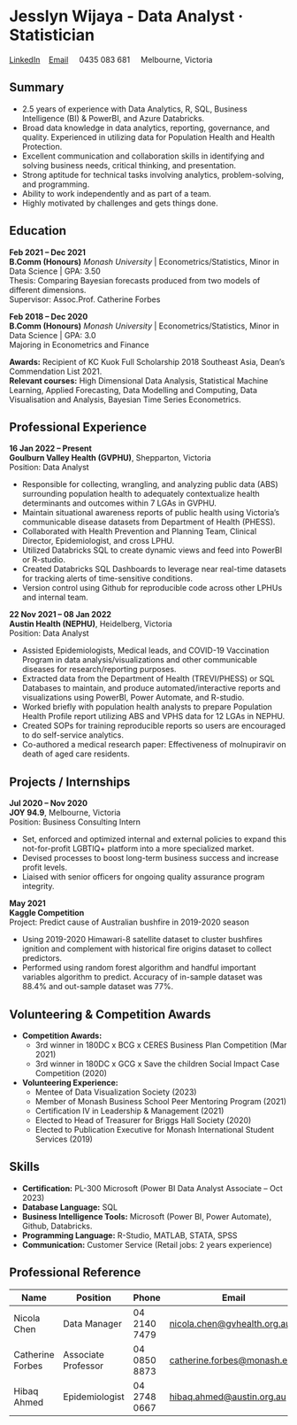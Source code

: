 # Jesslyn Wijaya - Data Analyst · Statistician

[LinkedIn](http://www.linkedin.com/in/jesslyn-wijaya08) &nbsp;&nbsp;&nbsp;[Email](mailto:jesslynnwijaya@gmail.com) &nbsp;&nbsp;&nbsp; 0435 083 681 &nbsp;&nbsp;&nbsp;  Melbourne, Victoria 
## Summary

- 2.5 years of experience with Data Analytics, R, SQL, Business Intelligence (BI) & PowerBI, and Azure Databricks.
- Broad data knowledge in data analytics, reporting, governance, and quality. Experienced in utilizing data for Population Health and Health Protection.
- Excellent communication and collaboration skills in identifying and solving business needs, critical thinking, and presentation.
- Strong aptitude for technical tasks involving analytics, problem-solving, and programming.
- Ability to work independently and as part of a team.
- Highly motivated by challenges and gets things done.

## Education

**Feb 2021 – Dec 2021**<br/>
**B.Comm (Honours)** *Monash University* | Econometrics/Statistics, Minor in Data Science | GPA: 3.50<br/>
Thesis: Comparing Bayesian forecasts produced from two models of different dimensions.<br/>
Supervisor: Assoc.Prof. Catherine Forbes

**Feb 2018 – Dec 2020**<br/>
**B.Comm (Honours)** *Monash University* | Econometrics/Statistics, Minor in Data Science | GPA: 3.0<br/>
Majoring in Econometrics and Finance<br/>

**Awards:** Recipient of KC Kuok Full Scholarship 2018 Southeast Asia, Dean’s Commendation List 2021.<br/>
**Relevant courses:** High Dimensional Data Analysis, Statistical Machine Learning, Applied Forecasting, Data Modelling and Computing, Data Visualisation and Analysis, Bayesian Time Series Econometrics.

## Professional Experience

**16 Jan 2022 – Present**<br/>
**Goulburn Valley Health (GVPHU)**, Shepparton, Victoria <br/>
Position: Data Analyst
- Responsible for collecting, wrangling, and analyzing public data (ABS) surrounding population health to adequately contextualize health determinants and outcomes within 7 LGAs in GVPHU.
- Maintain situational awareness reports of public health using Victoria’s communicable disease datasets from Department of Health (PHESS).
- Collaborated with Health Prevention and Planning Team, Clinical Director, Epidemiologist, and cross LPHU.
- Utilized Databricks SQL to create dynamic views and feed into PowerBI or R-studio.
- Created Databricks SQL Dashboards to leverage near real-time datasets for tracking alerts of time-sensitive conditions.
- Version control using Github for reproducible code across other LPHUs and internal team.

**22 Nov 2021 – 08 Jan 2022**<br/>
**Austin Health (NEPHU)**, Heidelberg, Victoria <br/>
Position: Data Analyst
- Assisted Epidemiologists, Medical leads, and COVID-19 Vaccination Program in data analysis/visualizations and other communicable diseases for research/reporting purposes.
- Extracted data from the Department of Health (TREVI/PHESS) or SQL Databases to maintain, and produce automated/interactive reports and visualizations using PowerBI, Power Automate, and R-studio.
- Worked briefly with population health analysts to prepare Population Health Profile report utilizing ABS and VPHS data for 12 LGAs in NEPHU.
- Created SOPs for training reproducible reports so users are encouraged to do self-service analytics.
- Co-authored a medical research paper: Effectiveness of molnupiravir on death of aged care residents.

## Projects / Internships

**Jul 2020 – Nov 2020**<br/>
**JOY 94.9**, Melbourne, Victoria <br/>
Position: Business Consulting Intern 
- Set, enforced and optimized internal and external policies to expand this not-for-profit LGBTIQ+ platform into a more specialized market.
- Devised processes to boost long-term business success and increase profit levels.
- Liaised with senior officers for ongoing quality assurance program integrity.

**May 2021**<br/>
**Kaggle Competition** <br/>
Project: Predict cause of Australian bushfire in 2019-2020 season
- Using 2019-2020 Himawari-8 satellite dataset to cluster bushfires ignition and complement with historical fire origins dataset to collect predictors.
- Performed using random forest algorithm and handful important variables algorithm to predict. Accuracy of in-sample dataset was 88.4% and out-sample dataset was 77%.

## Volunteering & Competition Awards

- **Competition Awards:**
  - 3rd winner in 180DC x BCG x CERES Business Plan Competition (Mar 2021)
  - 3rd winner in 180DC x GCG x Save the children Social Impact Case Competition (2020)
- **Volunteering Experience:**
  - Mentee of Data Visualization Society (2023)
  - Member of Monash Business School Peer Mentoring Program (2021)
  - Certification IV in Leadership & Management (2021)
  - Elected to Head of Treasurer for Briggs Hall Society (2020)
  - Elected to Publication Executive for Monash International Student Services (2019)

## Skills

- **Certification:** PL-300 Microsoft (Power BI Data Analyst Associate – Oct 2023)
- **Database Language:** SQL
- **Business Intelligence Tools:** Microsoft (Power BI, Power Automate), Github, Databricks.
- **Programming Language:** R-Studio, MATLAB, STATA, SPSS
- **Communication:** Customer Service (Retail jobs: 2 years experience)

## Professional Reference

| Name                   | Position                  | Phone          | Email                        |
|------------------------|---------------------------|----------------|------------------------------|
| Nicola Chen            | Data Manager              | 04 2140 7479   | nicola.chen@gvhealth.org.au  |
| Catherine Forbes       | Associate Professor       | 04 0850 8873   | catherine.forbes@monash.edu  |
| Hibaq Ahmed            | Epidemiologist            | 04 2748 0667   | hibaq.ahmed@austin.org.au    |
